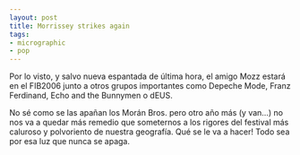 ```yaml
---
layout: post
title: Morrissey strikes again
tags:
- micrographic
- pop
---
```

Por lo visto, y salvo nueva espantada de última hora, el amigo Mozz estará en el FIB2006 junto a otros grupos importantes como Depeche Mode, Franz Ferdinand, Echo and the Bunnymen o dEUS.

No sé como se las apañan los Morán Bros. pero otro año más (y van…) no nos va a quedar más remedio que someternos a los rigores del festival más caluroso y polvoriento de nuestra geografía. Qué se le va a hacer! Todo sea por esa luz que nunca se apaga.
